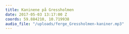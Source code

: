 ```yaml
---
title: Kaninene på Gressholmen
date: 2017-05-03 13:17:00 Z
coords: 59.884210, 10.719938
audio_file: "/uploads/ferge_Gressholmen-kaniner.mp3"
---
```



